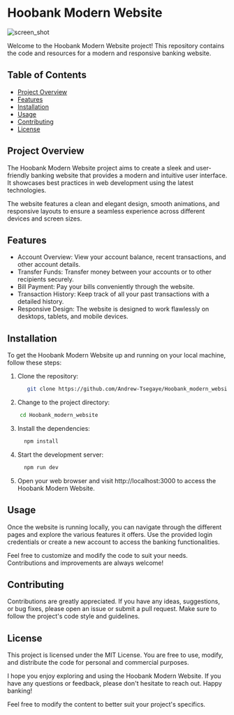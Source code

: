 # Hoobank Modern Website

![screen_shot](https://i.imgur.com/bRzo8ac.png)

Welcome to the Hoobank Modern Website project! This repository contains the code and resources for a modern and responsive banking website.

## Table of Contents
- [Project Overview](#project-overview)
- [Features](#features)
- [Installation](#installation)
- [Usage](#usage)
- [Contributing](#contributing)
- [License](#license)

## Project Overview
The Hoobank Modern Website project aims to create a sleek and user-friendly banking website that provides a modern and intuitive user interface. It showcases best practices in web development using the latest technologies.

The website features a clean and elegant design, smooth animations, and responsive layouts to ensure a seamless experience across different devices and screen sizes.

## Features
- Account Overview: View your account balance, recent transactions, and other account details.
- Transfer Funds: Transfer money between your accounts or to other recipients securely.
- Bill Payment: Pay your bills conveniently through the website.
- Transaction History: Keep track of all your past transactions with a detailed history.
- Responsive Design: The website is designed to work flawlessly on desktops, tablets, and mobile devices.

## Installation
To get the Hoobank Modern Website up and running on your local machine, follow these steps:

1. Clone the repository:
   ```bash
      git clone https://github.com/Andrew-Tsegaye/Hoobank_modern_website.git
   ```
2. Change to the project directory:
  ```bash
      cd Hoobank_modern_website
   ```
3. Install the dependencies:
   ```bash
     npm install
   ```
4. Start the development server:
   ```bash
     npm run dev
   ```
 
5. Open your web browser and visit http://localhost:3000 to access the Hoobank Modern Website.
   
## Usage
Once the website is running locally, you can navigate through the different pages and explore the various features it offers. Use the provided login credentials or create a new account to access the banking functionalities.

Feel free to customize and modify the code to suit your needs. Contributions and improvements are always welcome!

## Contributing
Contributions are greatly appreciated. If you have any ideas, suggestions, or bug fixes, please open an issue or submit a pull request. Make sure to follow the project's code style and guidelines.

## License
This project is licensed under the MIT License. You are free to use, modify, and distribute the code for personal and commercial purposes.   
   
I hope you enjoy exploring and using the Hoobank Modern Website. If you have any questions or feedback, please don't hesitate to reach out. Happy banking! 

Feel free to modify the content to better suit your project's specifics.
